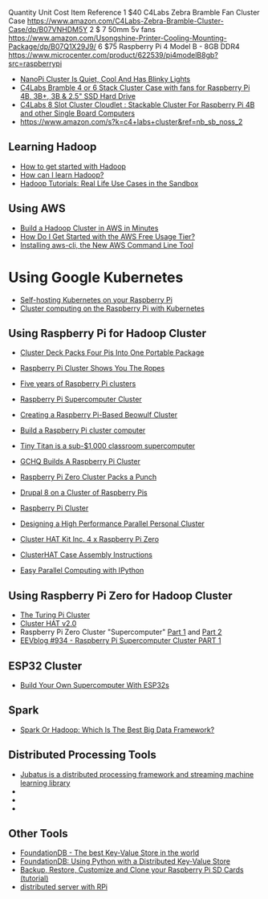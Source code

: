
Quantity  Unit Cost   Item                                     Reference
   1         $40      C4Labs Zebra Bramble Fan Cluster Case    https://www.amazon.com/C4Labs-Zebra-Bramble-Cluster-Case/dp/B07VNHDM5Y
   2         $ 7      50mm 5v fans                             https://www.amazon.com/Usongshine-Printer-Cooling-Mounting-Package/dp/B07Q1X29J9/
   6         $75      Raspberry Pi 4 Model B - 8GB DDR4        https://www.microcenter.com/product/622539/pi4modelB8gb?src=raspberrypi


* [NanoPi Cluster Is Quiet, Cool And Has Blinky Lights](https://hackaday.com/2018/07/05/nanopi-cluster-is-quiet-cool-and-has-blinky-lights/)
* [C4Labs Bramble 4 or 6 Stack Cluster Case with fans for Raspberry Pi 4B, 3B+, 3B & 2.5" SSD Hard Drive](https://www.etsy.com/listing/492913299/c4labs-bramble-4-or-6-stack-cluster-case)
* [C4Labs 8 Slot Cluster Cloudlet : Stackable Cluster For Raspberry Pi 4B and other Single Board Computers](https://www.etsy.com/listing/601443602/c4labs-8-slot-cluster-cloudlet-stackable)
* https://www.amazon.com/s?k=c4+labs+cluster&ref=nb_sb_noss_2

## Learning Hadoop
* [How to get started with Hadoop](http://bigdatastudio.com/tag/best-way-to-learn-hadoop)
* [How can I learn  Hadoop?](http://bigdatastudio.com/hadoop)
* [Hadoop Tutorials: Real Life Use Cases in the Sandbox](http://hortonworks.com/blog/hadoop-tutorials-real-life-use-cases-in-the-sandbox)

## Using AWS
* [Build a Hadoop Cluster in AWS in Minutes](https://dzone.com/articles/automate-building-hadoop-cluster-in-aws?edition=244486&utm_source=DailyDigest&utm_medium=email&utm_campaign=dd2016-11-30)
* [How Do I Get Started with the AWS Free Usage Tier?](http://docs.aws.amazon.com/gettingstarted/latest/awsgsg-intro/gsg-aws-free-tier.html)
* [Installing aws-cli, the New AWS Command Line Tool](http://alestic.com/2013/08/awscli)

# Using Google Kubernetes
* [Self-hosting Kubernetes on your Raspberry Pi](https://blog.alexellis.io/self-hosting-kubernetes-on-your-raspberry-pi/)
* [Cluster computing on the Raspberry Pi with Kubernetes](https://opensource.com/life/16/2/build-a-kubernetes-cloud-with-raspberry-pi)

## Using Raspberry Pi for Hadoop Cluster
* [Cluster Deck Packs Four Pis Into One Portable Package](https://hackaday.com/2020/10/22/cluster-deck-packs-four-pis-into-one-portable-package/)
* [Raspberry Pi Cluster Shows You The Ropes](https://hackaday.com/2020/04/24/raspberry-pi-cluster-shows-you-the-ropes/)
* [Five years of Raspberry Pi clusters](https://medium.com/@alexellisuk/five-years-of-raspberry-pi-clusters-77e56e547875)
* [Raspberry Pi Supercomputer Cluster](https://www.youtube.com/watch?v=VzcarXuVUvU)
* [Creating a Raspberry Pi-Based Beowulf Cluster](http://coen.boisestate.edu/ece/files/2013/05/Creating.a.Raspberry.Pi-Based.Beowulf.Cluster_v2.pdf)
* [Build a Raspberry Pi cluster computer](https://www.blogdot.tv/build-a-raspberry-pi-cluster-computer/)
* [Tiny Titan is a sub-$1,000 classroom supercomputer](http://tinytitan.github.io/)
* [GCHQ Builds A Raspberry Pi Cluster](http://www.i-programmer.info/news/91-hardware/8385-gchq-builds-a-raspberry-pi-cluster.html)
* [Raspberry Pi Zero Cluster Packs a Punch](https://hackaday.com/2016/01/25/raspberry-pi-zero-cluster-packs-a-punch/#more-187972)
* [Drupal 8 on a Cluster of Raspberry Pis](http://www.pidramble.com/)
* [Raspberry Pi Cluster](http://likemagicappears.com/projects/raspberry-pi-cluster/)
* [Designing a High Performance Parallel Personal Cluster](http://hackaday.com/2016/05/09/designing-a-high-performance-parallel-personal-cluster/)
* [Cluster HAT Kit Inc. 4 x Raspberry Pi Zero](https://www.modmypi.com/raspberry-pi/iousbanalogue-expansion-1028/interfacing-1080/cluster-hat-kit-inc.-4-x-raspberry-pi-zero/?search=Cluster%20HAT)
* [ClusterHAT Case Assembly Instructions](https://www.modmypi.com/blog/clusterhat-case-assembly-instructions)

* [Easy Parallel Computing with IPython](https://andrewmellor.co.uk/blog/articles/2015/04/30/easy-parallel/)


## Using Raspberry Pi Zero for Hadoop Cluster
* [The Turing Pi Cluster](https://www.youtube.com/playlist?list=PL2_OBreMn7Frk57NLmLheAaSSpJLLL90G)
* [Cluster HAT v2.0](https://shop.pimoroni.com/products/cluster-hat)
* Raspberry Pi Zero Cluster "Supercomputer" [Part 1](https://youtu.be/HsIFWk_QHoc) and [Part 2](https://youtu.be/ddrTDCdlYDE)
* [EEVblog #934 - Raspberry Pi Supercomputer Cluster PART 1](https://www.youtube.com/watch?v=KI7YLXhovb8&feature=em-uploademail)

## ESP32 Cluster
* [Build Your Own Supercomputer With ESP32s](https://hackaday.com/2018/04/17/build-your-own-supercomputer-with-esp32s/)

## Spark
* [Spark Or Hadoop: Which Is The Best Big Data Framework?](https://www.linkedin.com/pulse/spark-hadoop-which-best-big-data-framework-chaaranpall-lambba?trk=eml-b2_content_ecosystem_digest-recommended_articles-103-null&midToken=AQFNblHgIt9-6A&fromEmail=fromEmail&ut=0pSjPikaB8JD81)

## Distributed Processing Tools
* [Jubatus is a distributed processing framework and streaming machine learning library](http://jubat.us/en/)
* []()
* []()
* []()

## Other Tools
* [FoundationDB - The best Key-Value Store in the world](https://foundationdb.com/)
* [FoundationDB: Using Python with a Distributed Key-Value Store](https://www.youtube.com/watch?v=G293P7UGnAY&feature=youtu.be)
* [Backup, Restore, Customize and Clone your Raspberry Pi SD Cards (tutorial)](http://sysmatt.blogspot.com/2014/08/backup-restore-customize-and-clone-your.html)
* [distributed server with RPi](https://hackaday.io/project/1002-distributed-server-with-rpi)
